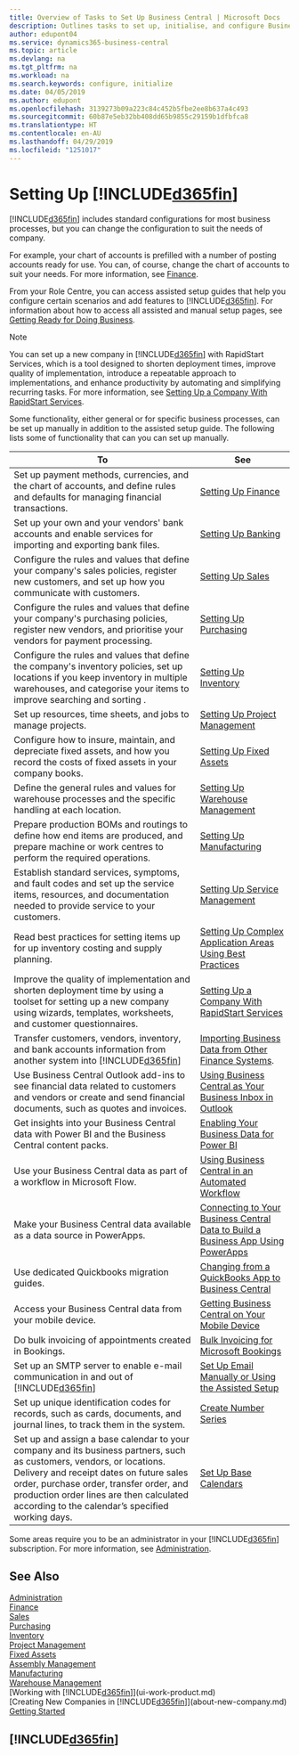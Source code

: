 ```yaml
---
title: Overview of Tasks to Set Up Business Central | Microsoft Docs
description: Outlines tasks to set up, initialise, and configure Business Central to suit your needs.
author: edupont04
ms.service: dynamics365-business-central
ms.topic: article
ms.devlang: na
ms.tgt_pltfrm: na
ms.workload: na
ms.search.keywords: configure, initialize
ms.date: 04/05/2019
ms.author: edupont
ms.openlocfilehash: 3139273b09a223c84c452b5fbe2ee8b637a4c493
ms.sourcegitcommit: 60b87e5eb32bb408dd65b9855c29159b1dfbfca8
ms.translationtype: HT
ms.contentlocale: en-AU
ms.lasthandoff: 04/29/2019
ms.locfileid: "1251017"
---
```

# <a name="setting-up-d365fin"></a>Setting Up [!INCLUDE[d365fin](includes/d365fin_md.md)]
[!INCLUDE[d365fin](includes/d365fin_md.md)] includes standard configurations for most business processes, but you can change the configuration to suit the needs of company.

For example, your chart of accounts is prefilled with a number of posting accounts ready for use. You can, of course, change the chart of accounts to suit your needs. For more information, see [Finance](finance.md).

From your Role Centre, you can access assisted setup guides that help you configure certain scenarios and add features to [!INCLUDE[d365fin](includes/d365fin_md.md)]. For information about how to access all assisted and manual setup pages, see [Getting Ready for Doing Business](ui-get-ready-business.md).

> [!NOTE]
> You can set up a new company in [!INCLUDE[d365fin](includes/d365fin_md.md)] with RapidStart Services, which is a tool designed to shorten deployment times, improve quality of implementation, introduce a repeatable approach to implementations, and enhance productivity by automating and simplifying recurring tasks. For more information, see [Setting Up a Company With RapidStart Services](admin-set-up-a-company-with-rapidstart.md).

Some functionality, either general or for specific business processes, can be set up manually in addition to the assisted setup guide. The following lists some of functionality that can you can set up manually.

| To | See |
| --- | --- |
| Set up payment methods, currencies, and the chart of accounts, and define rules and defaults for managing financial transactions. |[Setting Up Finance](finance-setup-finance.md) |
| Set up your own and your vendors' bank accounts and enable services for importing and exporting bank files. |[Setting Up Banking](bank-setup-banking.md) |
| Configure the rules and values that define your company's sales policies, register new customers, and set up how you communicate with customers. |[Setting Up Sales](sales-setup-sales.md) |
| Configure the rules and values that define your company's purchasing policies, register new vendors, and prioritise your vendors for payment processing. |[Setting Up Purchasing](purchasing-setup-purchasing.md) |
| Configure the rules and values that define the company's inventory policies, set up locations if you keep inventory in multiple warehouses, and categorise your items to improve searching and sorting . |[Setting Up Inventory](inventory-setup-inventory.md) |
| Set up resources, time sheets, and jobs to manage projects. |[Setting Up Project Management](projects-setup-projects.md) |
| Configure how to insure, maintain, and depreciate fixed assets, and how you record the costs of fixed assets in your company books. |[Setting Up Fixed Assets](fa-setup.md) |
|Define the general rules and values for warehouse processes and the specific handling at each location.|[Setting Up Warehouse Management](warehouse-setup-warehouse.md)|
|Prepare production BOMs and routings to define how end items are produced, and prepare machine or work centres to perform the required operations.|[Setting Up Manufacturing](production-configure-production-processes.md)|
|Establish standard services, symptoms, and fault codes and set up the service items, resources, and documentation needed to provide service to your customers.|[Setting Up Service Management](service-setup-service.md)|
|Read best practices for setting items up for up inventory costing and supply planning.|[Setting Up Complex Application Areas Using Best Practices](set-up-complex-application-areas-using-best-practices.md)|
|Improve the quality of implementation and shorten deployment time by using a toolset for setting up a new company using wizards, templates, worksheets, and customer questionnaires.|[Setting Up a Company With RapidStart Services](admin-set-up-a-company-with-rapidstart.md)|
|Transfer customers, vendors, inventory, and bank accounts information from another system into [!INCLUDE[d365fin](includes/d365fin_md.md)]|[Importing Business Data from Other Finance Systems](across-import-data-configuration-packages.md).|
|Use Business Central Outlook add-ins to see financial data related to customers and vendors or create and send financial documents, such as quotes and invoices.|[Using Business Central as Your Business Inbox in Outlook](admin-outlook.md)|
|Get insights into your Business Central data with Power BI and the Business Central content packs.|[Enabling Your Business Data for Power BI](admin-powerbi.md)|
|Use your Business Central data as part of a workflow in Microsoft Flow.|[Using Business Central in an Automated Workflow](across-how-use-financials-data-source-flow.md)|
|Make your Business Central data available as a data source in PowerApps.|[Connecting to Your Business Central Data to Build a Business App Using PowerApps](across-how-use-financials-data-source-powerapps.md)|
|Use dedicated Quickbooks migration guides.|[Changing from a QuickBooks App to Business Central](across-quickbooks-to-business-edition.md)|
|Access your Business Central data from your mobile device.|[Getting Business Central on Your Mobile Device](install-mobile-app.md)|
|Do bulk invoicing of appointments created in Bookings.|[Bulk Invoicing for Microsoft Bookings](finance-bookings.md)|
|Set up an SMTP server to enable e-mail communication in and out of [!INCLUDE[d365fin](includes/d365fin_md.md)]| [Set Up Email Manually or Using the Assisted Setup](admin-how-setup-email.md)|
| Set up unique identification codes for records, such as cards, documents, and journal lines, to track them in the system. |[Create Number Series](ui-create-number-series.md) |
|Set up and assign a base calendar to your company and its business partners, such as customers, vendors, or locations. Delivery and receipt dates on future sales order, purchase order, transfer order, and production order lines are then calculated according to the calendar’s specified working days.|[Set Up Base Calendars](across-how-to-assign-base-calendars.md)|  

Some areas require you to be an administrator in your [!INCLUDE[d365fin](includes/d365fin_md.md)] subscription. For more information, see [Administration](admin-setup-and-administration.md).  

## <a name="see-also"></a>See Also

[Administration](admin-setup-and-administration.md)  
[Finance](finance.md)  
[Sales](sales-manage-sales.md)  
[Purchasing](purchasing-manage-purchasing.md)  
[Inventory](inventory-manage-inventory.md)  
[Project Management](projects-manage-projects.md)  
[Fixed Assets](fa-manage.md)  
[Assembly Management](assembly-assemble-items.md)  
[Manufacturing](production-manage-manufacturing.md)  
[Warehouse Management](warehouse-manage-warehouse.md)  
[Working with [!INCLUDE[d365fin](includes/d365fin_md.md)]](ui-work-product.md)  
[Creating New Companies in [!INCLUDE[d365fin](includes/d365fin_md.md)]](about-new-company.md)  
[Getting Started](product-get-started.md)  

## [!INCLUDE[d365fin](includes/free_trial_md.md)]  
